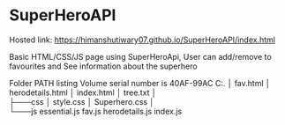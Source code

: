 # SuperHeroAPI

Hosted link: https://himanshutiwary07.github.io/SuperHeroAPI/index.html


Basic HTML/CSS/JS page using SuperHeroApi, User can add/remove to favourites and See information about the superhero


Folder PATH listing
Volume serial number is 40AF-99AC
C:.
│   fav.html
│   herodetails.html
│   index.html
│   tree.txt
│   
├───css
│       style.css
│       Superhero.css
│       
└───js
        essential.js
        fav.js
        herodetails.js
        index.js
